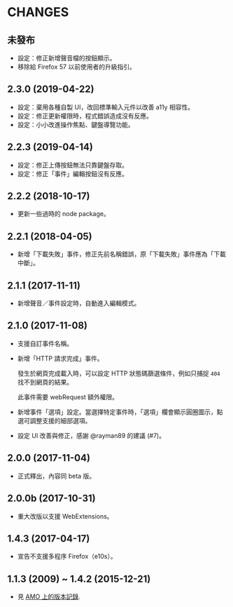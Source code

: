 CHANGES
=======

## 未發布

* 設定：修正新增聲音檔的按鈕顯示。
* 移除給 Firefox 57 以前使用者的升級指引。

## 2.3.0 (2019-04-22)

* 設定：棄用各種自製 UI，改回標準輸入元件以改善 a11y 相容性。
* 設定：修正更新權限時，程式錯誤造成沒有反應。
* 設定：小小改進操作焦點、鍵盤導覽功能。

## 2.2.3 (2019-04-14)

* 設定：修正上傳按鈕無法只靠鍵盤存取。
* 設定：修正「事件」編輯按鈕沒有反應。

## 2.2.2 (2018-10-17)

* 更新一些過時的 node package。

## 2.2.1 (2018-04-05)

* 新增「下載失敗」事件，修正先前名稱錯誤，原「下載失敗」事件應為「下載中斷」。

## 2.1.1 (2017-11-11)

* 新增聲音／事件設定時，自動進入編輯模式。

## 2.1.0 (2017-11-08)

* 支援自訂事件名稱。

* 新增「HTTP 請求完成」事件。 

  發生於網頁完成載入時，可以設定 HTTP 狀態碼篩選條件，例如只捕捉 `404` 找不到網頁的結果。

  此事件需要 webRequest 額外權限。

* 新增事件「選項」設定。當選擇特定事件時，「選項」欄會顯示圓圈圖示，點選可調整支援的細部選項。

* 設定 UI 改善與修正，感謝 @rayman89 的建議 (#7)。

## 2.0.0 (2017-11-04)

* 正式釋出，內容同 beta 版。

## 2.0.0b (2017-10-31)

* 重大改版以支援 WebExtensions。

## 1.4.3 (2017-04-17)

* 宣告不支援多程序 Firefox（e10s）。

## 1.1.3 (2009) ~ 1.4.2 (2015-12-21)

* 見 [AMO 上的版本記錄][].


[AMO 上的版本記錄]: https://addons.mozilla.org/firefox/addon/noise/versions/
